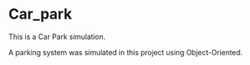 # Car_park
This is a Car Park simulation.

A parking system was simulated in this project using Object-Oriented.
